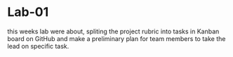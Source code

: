 # Lab-01
this weeks lab were about, spliting the project rubric into tasks in Kanban board on GitHub and make a preliminary plan for team members to take the lead on specific task.
